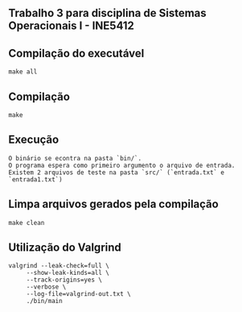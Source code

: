 Trabalho 3 para disciplina de Sistemas Operacionais I - INE5412
---

## Compilação do executável
    make all

## Compilação
    make

## Execução
    O binário se econtra na pasta `bin/`.
    O programa espera como primeiro argumento o arquivo de entrada.
    Existem 2 arquivos de teste na pasta `src/` (`entrada.txt` e `entrada1.txt`)

## Limpa arquivos gerados pela compilação
    make clean

## Utilização do Valgrind
    valgrind --leak-check=full \         
         --show-leak-kinds=all \
         --track-origins=yes \
         --verbose \
         --log-file=valgrind-out.txt \
         ./bin/main
